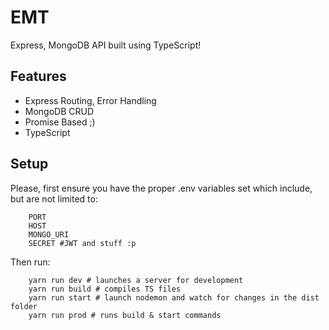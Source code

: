 # EMT
Express, MongoDB API built using TypeScript!

## Features
- Express Routing, Error Handling
- MongoDB CRUD
- Promise Based ;)
- TypeScript 

## Setup
Please, first ensure you have the proper .env variables set which include, but are not limited to:

		PORT
		HOST
		MONGO_URI
		SECRET #JWT and stuff :p
  
Then run:

		yarn run dev # launches a server for development
		yarn run build # compiles TS files
		yarn run start # launch nodemon and watch for changes in the dist folder
		yarn run prod # runs build & start commands
